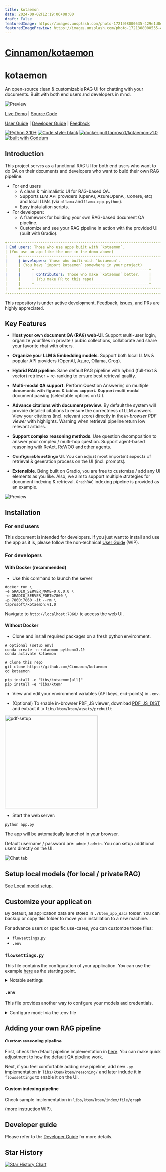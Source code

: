 ```yaml
---
title: kotaemon
date: 2024-09-02T12:19:06+08:00
draft: False
featuredImage: https://images.unsplash.com/photo-1721308000535-429e1d8de107?ixid=M3w0NjAwMjJ8MHwxfHJhbmRvbXx8fHx8fHx8fDE3MjUyNTA3MzJ8&ixlib=rb-4.0.3
featuredImagePreview: https://images.unsplash.com/photo-1721308000535-429e1d8de107?ixid=M3w0NjAwMjJ8MHwxfHJhbmRvbXx8fHx8fHx8fDE3MjUyNTA3MzJ8&ixlib=rb-4.0.3
---
```


# [Cinnamon/kotaemon](https://github.com/Cinnamon/kotaemon)

# kotaemon

An open-source clean & customizable RAG UI for chatting with your documents. Built with both end users and
developers in mind.

![Preview](https://raw.githubusercontent.com/Cinnamon/kotaemon/main/docs/images/preview-graph.png)

[Live Demo](https://huggingface.co/spaces/cin-model/kotaemon-demo) |
[Source Code](https://github.com/Cinnamon/kotaemon)

[User Guide](https://cinnamon.github.io/kotaemon/) |
[Developer Guide](https://cinnamon.github.io/kotaemon/development/) |
[Feedback](https://github.com/Cinnamon/kotaemon/issues)

[![Python 3.10+](https://img.shields.io/badge/python-3.10+-blue.svg)](https://www.python.org/downloads/release/python-31013/)
[![Code style: black](https://img.shields.io/badge/code%20style-black-000000.svg)](https://github.com/psf/black)
<a href="https://hub.docker.com/r/taprosoft/kotaemon" target="_blank">
<img src="https://img.shields.io/badge/docker_pull-kotaemon:v1.0-brightgreen" alt="docker pull taprosoft/kotaemon:v1.0"></a>
[![built with Codeium](https://codeium.com/badges/main)](https://codeium.com)

## Introduction

This project serves as a functional RAG UI for both end users who want to do QA on their
documents and developers who want to build their own RAG pipeline.

- For end users:
  - A clean & minimalistic UI for RAG-based QA.
  - Supports LLM API providers (OpenAI, AzureOpenAI, Cohere, etc) and local LLMs
    (via `ollama` and `llama-cpp-python`).
  - Easy installation scripts.
- For developers:
  - A framework for building your own RAG-based document QA pipeline.
  - Customize and see your RAG pipeline in action with the provided UI (built with Gradio).

```yml
+----------------------------------------------------------------------------+
| End users: Those who use apps built with `kotaemon`.                       |
| (You use an app like the one in the demo above)                            |
|     +----------------------------------------------------------------+     |
|     | Developers: Those who built with `kotaemon`.                   |     |
|     | (You have `import kotaemon` somewhere in your project)         |     |
|     |     +----------------------------------------------------+     |     |
|     |     | Contributors: Those who make `kotaemon` better.    |     |     |
|     |     | (You make PR to this repo)                         |     |     |
|     |     +----------------------------------------------------+     |     |
|     +----------------------------------------------------------------+     |
+----------------------------------------------------------------------------+
```

This repository is under active development. Feedback, issues, and PRs are highly
appreciated.

## Key Features

- **Host your own document QA (RAG) web-UI**. Support multi-user login, organize your files in private / public collections, collaborate and share your favorite chat with others.

- **Organize your LLM & Embedding models**. Support both local LLMs & popular API providers (OpenAI, Azure, Ollama, Groq).

- **Hybrid RAG pipeline**. Sane default RAG pipeline with hybrid (full-text & vector) retriever + re-ranking to ensure best retrieval quality.

- **Multi-modal QA support**. Perform Question Answering on multiple documents with figures & tables support. Support multi-modal document parsing (selectable options on UI).

- **Advance citations with document preview**. By default the system will provide detailed citations to ensure the correctness of LLM answers. View your citations (incl. relevant score) directly in the _in-browser PDF viewer_ with highlights. Warning when retrieval pipeline return low relevant articles.

- **Support complex reasoning methods**. Use question decomposition to answer your complex / multi-hop question. Support agent-based reasoning with ReAct, ReWOO and other agents.

- **Configurable settings UI**. You can adjust most important aspects of retrieval & generation process on the UI (incl. prompts).

- **Extensible**. Being built on Gradio, you are free to customize / add any UI elements as you like. Also, we aim to support multiple strategies for document indexing & retrieval. `GraphRAG` indexing pipeline is provided as an example.

![Preview](https://raw.githubusercontent.com/Cinnamon/kotaemon/main/docs/images/preview.png)

## Installation

### For end users

This document is intended for developers. If you just want to install and use the app as
it is, please follow the non-technical [User Guide](https://cinnamon.github.io/kotaemon/) (WIP).

### For developers

#### With Docker (recommended)

- Use this command to launch the server

```
docker run \
-e GRADIO_SERVER_NAME=0.0.0.0 \
-e GRADIO_SERVER_PORT=7860 \
-p 7860:7860 -it --rm \
taprosoft/kotaemon:v1.0
```

Navigate to `http://localhost:7860/` to access the web UI.

#### Without Docker

- Clone and install required packages on a fresh python environment.

```shell
# optional (setup env)
conda create -n kotaemon python=3.10
conda activate kotaemon

# clone this repo
git clone https://github.com/Cinnamon/kotaemon
cd kotaemon

pip install -e "libs/kotaemon[all]"
pip install -e "libs/ktem"
```

- View and edit your environment variables (API keys, end-points) in `.env`.

- (Optional) To enable in-browser PDF_JS viewer, download [PDF_JS_DIST](https://github.com/mozilla/pdf.js/releases/download/v4.0.379/pdfjs-4.0.379-dist.zip) and extract it to `libs/ktem/ktem/assets/prebuilt`

<img src="https://raw.githubusercontent.com/Cinnamon/kotaemon/main/docs/images/pdf-viewer-setup.png" alt="pdf-setup" width="300">

- Start the web server:

```shell
python app.py
```

The app will be automatically launched in your browser.

Default username / password are: `admin` / `admin`. You can setup additional users directly on the UI.

![Chat tab](https://raw.githubusercontent.com/Cinnamon/kotaemon/main/docs/images/chat-tab.png)

## Setup local models (for local / private RAG)

See [Local model setup](docs/local_model.md).

## Customize your application

By default, all application data are stored in `./ktem_app_data` folder. You can backup or copy this folder to move your installation to a new machine.

For advance users or specific use-cases, you can customize those files:

- `flowsettings.py`
- `.env`

### `flowsettings.py`

This file contains the configuration of your application. You can use the example
[here](flowsettings.py) as the
starting point.

<details>

<summary>Notable settings</summary>

```
# setup your preferred document store (with full-text search capabilities)
KH_DOCSTORE=(Elasticsearch | LanceDB | SimpleFileDocumentStore)

# setup your preferred vectorstore (for vector-based search)
KH_VECTORSTORE=(ChromaDB | LanceDB | InMemory)

# Enable / disable multimodal QA
KH_REASONINGS_USE_MULTIMODAL=True

# Setup your new reasoning pipeline or modify existing one.
KH_REASONINGS = [
    "ktem.reasoning.simple.FullQAPipeline",
    "ktem.reasoning.simple.FullDecomposeQAPipeline",
    "ktem.reasoning.react.ReactAgentPipeline",
    "ktem.reasoning.rewoo.RewooAgentPipeline",
]
)
```

</details>

### `.env`

This file provides another way to configure your models and credentials.

<details markdown>

<summary>Configure model via the .env file</summary>

Alternatively, you can configure the models via the `.env` file with the information needed to connect to the LLMs. This file is located in
the folder of the application. If you don't see it, you can create one.

Currently, the following providers are supported:

#### OpenAI

In the `.env` file, set the `OPENAI_API_KEY` variable with your OpenAI API key in order
to enable access to OpenAI's models. There are other variables that can be modified,
please feel free to edit them to fit your case. Otherwise, the default parameter should
work for most people.

```shell
OPENAI_API_BASE=https://api.openai.com/v1
OPENAI_API_KEY=<your OpenAI API key here>
OPENAI_CHAT_MODEL=gpt-3.5-turbo
OPENAI_EMBEDDINGS_MODEL=text-embedding-ada-002
```

#### Azure OpenAI

For OpenAI models via Azure platform, you need to provide your Azure endpoint and API
key. Your might also need to provide your developments' name for the chat model and the
embedding model depending on how you set up Azure development.

```shell
AZURE_OPENAI_ENDPOINT=
AZURE_OPENAI_API_KEY=
OPENAI_API_VERSION=2024-02-15-preview
AZURE_OPENAI_CHAT_DEPLOYMENT=gpt-35-turbo
AZURE_OPENAI_EMBEDDINGS_DEPLOYMENT=text-embedding-ada-002
```

#### Local models

##### Using ollama OpenAI compatible server

Install [ollama](https://github.com/ollama/ollama) and start the application.

Pull your model (e.g):

```
ollama pull llama3.1:8b
ollama pull nomic-embed-text
```

Set the model names on web UI and make it as default.

![Models](https://raw.githubusercontent.com/Cinnamon/kotaemon/main/docs/images/models.png)

##### Using GGUF with llama-cpp-python

You can search and download a LLM to be ran locally from the [Hugging Face
Hub](https://huggingface.co/models). Currently, these model formats are supported:

- GGUF

You should choose a model whose size is less than your device's memory and should leave
about 2 GB. For example, if you have 16 GB of RAM in total, of which 12 GB is available,
then you should choose a model that takes up at most 10 GB of RAM. Bigger models tend to
give better generation but also take more processing time.

Here are some recommendations and their size in memory:

- [Qwen1.5-1.8B-Chat-GGUF](https://huggingface.co/Qwen/Qwen1.5-1.8B-Chat-GGUF/resolve/main/qwen1_5-1_8b-chat-q8_0.gguf?download=true):
  around 2 GB

Add a new LlamaCpp model with the provided model name on the web uI.

</details>

## Adding your own RAG pipeline

#### Custom reasoning pipeline

First, check the default pipeline implementation in
[here](libs/ktem/ktem/reasoning/simple.py). You can make quick adjustment to how the default QA pipeline work.

Next, if you feel comfortable adding new pipeline, add new `.py` implementation in `libs/ktem/ktem/reasoning/` and later include it in `flowssettings` to enable it on the UI.

#### Custom indexing pipeline

Check sample implementation in `libs/ktem/ktem/index/file/graph`

(more instruction WIP).

## Developer guide

Please refer to the [Developer Guide](https://cinnamon.github.io/kotaemon/development/)
for more details.

## Star History

<a href="https://star-history.com/#Cinnamon/kotaemon&Date">
 <picture>
   <source media="(prefers-color-scheme: dark)" srcset="https://api.star-history.com/svg?repos=Cinnamon/kotaemon&type=Date&theme=dark" />
   <source media="(prefers-color-scheme: light)" srcset="https://api.star-history.com/svg?repos=Cinnamon/kotaemon&type=Date" />
   <img alt="Star History Chart" src="https://api.star-history.com/svg?repos=Cinnamon/kotaemon&type=Date" />
 </picture>
</a>
